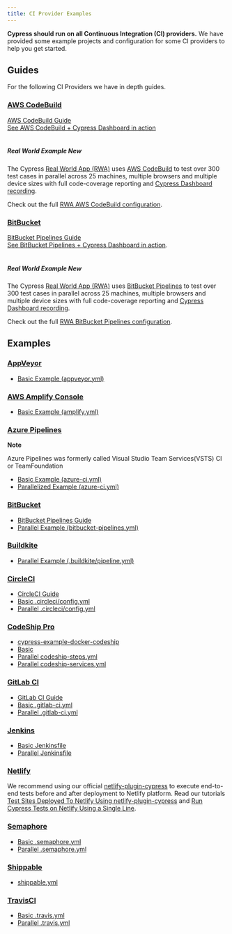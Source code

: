 ```yaml
---
title: CI Provider Examples
---
```


<Alert type="success">
<b>Cypress should run on all Continuous Integration (CI) providers.</b> We have provided some example projects and configuration for some CI providers to help you get started.

</Alert>

## Guides

For the following CI Providers we have in depth guides.

### [AWS CodeBuild](https://aws.amazon.com/codebuild)

<Icon name="book" color="gray"></Icon> [AWS CodeBuild Guide](aws-codebuild)
<br />
<Icon name="external-link-alt" color="gray"></Icon> [See AWS CodeBuild + Cypress Dashboard in action](https://dashboard.cypress.io/projects/zx15dm)
<br />
<br />

<Alert type="info">

##### <Icon name="graduation-cap"></Icon> Real World Example <Badge type="success">New</Badge>

The Cypress [Real World App (RWA)](https://github.com/cypress-io/cypress-realworld-app) uses [AWS CodeBuild](https://aws.amazon.com/codebuild) to test over 300 test cases in parallel across 25 machines, multiple browsers and multiple device sizes with full code-coverage reporting and [Cypress Dashboard recording](https://dashboard.cypress.io/projects/zx15dm).

Check out the full <Icon name="github"></Icon> [RWA AWS CodeBuild configuration](https://github.com/cypress-io/cypress-realworld-app/blob/develop/buildspec.yml).

</Alert>

### [BitBucket](https://bitbucket.org/product/features/pipelines)

<Icon name="book" color="gray"></Icon> [BitBucket Pipelines Guide](bitbucket-pipelines)
<br />
<Icon name="external-link-alt" color="gray"></Icon> [See BitBucket Pipelines + Cypress Dashboard in action](https://dashboard.cypress.io/projects/q1ovwz).
<br />
<br />

<Alert type="info">

##### <Icon name="graduation-cap"></Icon> Real World Example <Badge type="success">New</Badge>

The Cypress [Real World App (RWA)](https://github.com/cypress-io/cypress-realworld-app) uses [BitBucket Pipelines](https://bitbucket.org/product/features/pipelines) to test over 300 test cases in parallel across 25 machines, multiple browsers and multiple device sizes with full code-coverage reporting and [Cypress Dashboard recording](https://dashboard.cypress.io/projects/zx15dm).

Check out the full <Icon name="github"></Icon> [RWA BitBucket Pipelines configuration](https://github.com/cypress-io/cypress-realworld-app/blob/develop/bitbucket-pipelines.yml).

</Alert>

## Examples

### [AppVeyor](https://appveyor.com)

- [Basic Example (appveyor.yml)](https://github.com/cypress-io/cypress-example-kitchensink/blob/master/appveyor.yml)

### [AWS Amplify Console](https://aws.amazon.com/amplify/console)

- [Basic Example (amplify.yml)](https://github.com/cypress-io/cypress-example-kitchensink/blob/master/amplify.yml)

### [Azure Pipelines](https://azure.microsoft.com/)

<Alert type="info">
<strong class="alert-header">Note</strong>

Azure Pipelines was formerly called Visual Studio Team Services(VSTS) CI or TeamFoundation

</Alert>

- [Basic Example (azure-ci.yml)](https://github.com/cypress-io/cypress-example-kitchensink/blob/master/basic/azure-ci.yml)
- [Parallelized Example (azure-ci.yml)](https://github.com/cypress-io/cypress-example-kitchensink/blob/master/azure-ci.yml)

### [BitBucket](https://bitbucket.org/product/features/pipelines)

- [BitBucket Pipelines Guide](bitbucket-pipelines)
- [Parallel Example (bitbucket-pipelines.yml)](https://bitbucket.org/cypress-io/cypress-example-kitchensink/src/master/bitbucket-pipelines.yml)

### [Buildkite](https://buildkite.com)

- [Parallel Example (.buildkite/pipeline.yml)](https://github.com/cypress-io/cypress-example-kitchensink/blob/master/.buildkite/pipeline.yml)

### [CircleCI](https://circleci.com)

- [CircleCI Guide](circleci)
- [Basic .circleci/config.yml](https://github.com/cypress-io/cypress-example-kitchensink/blob/master/basic/.circleci/config.yml)
- [Parallel .circleci/config.yml](https://github.com/cypress-io/cypress-example-kitchensink/blob/master/.circleci/config.yml)

### [CodeShip Pro](https://codeship.com/features/pro)

- [cypress-example-docker-codeship](https://github.com/cypress-io/cypress-example-docker-codeship)
- [Basic](https://github.com/cypress-io/cypress-example-kitchensink/tree/master/basic/codeship-pro)
- [Parallel codeship-steps.yml](https://github.com/cypress-io/cypress-example-kitchensink/tree/master/codeship-steps.yml)
- [Parallel codeship-services.yml](https://github.com/cypress-io/cypress-example-kitchensink/tree/master/codeship-services.yml)

### [GitLab CI](https://gitlab.com/)

- [GitLab CI Guide](gitlab-ci)
- [Basic .gitlab-ci.yml](https://github.com/cypress-io/cypress-example-kitchensink/blob/master/basic/.gitlab-ci.yml)
- [Parallel .gitlab-ci.yml](https://github.com/cypress-io/cypress-example-kitchensink/blob/master/.gitlab-ci.yml)

### [Jenkins](https://jenkins.io/)

- [Basic Jenkinsfile](https://github.com/cypress-io/cypress-example-kitchensink/blob/master/basic/Jenkinsfile)
- [Parallel Jenkinsfile](https://github.com/cypress-io/cypress-example-kitchensink/blob/master/Jenkinsfile)

### [Netlify](https://www.netlify.com/)

We recommend using our official [netlify-plugin-cypress](https://github.com/cypress-io/netlify-plugin-cypress) to execute end-to-end tests before and after deployment to Netlify platform. Read our tutorials [Test Sites Deployed To Netlify Using netlify-plugin-cypress](https://glebbahmutov.com/blog/test-netlify/) and [Run Cypress Tests on Netlify Using a Single Line](https://cypress.io/blog/2020/03/30/run-cypress-tests-on-netlify-using-a-single-line/).

### [Semaphore](semaphoreci.com)

- [Basic .semaphore.yml](https://github.com/cypress-io/cypress-example-kitchensink/blob/master/basic/.semaphore.yml)
- [Parallel .semaphore.yml](https://github.com/cypress-io/cypress-example-kitchensink/blob/master/.semaphore/semaphore.yml)

### [Shippable](https://app.shippable.com/)

- [shippable.yml](https://github.com/cypress-io/cypress-example-kitchensink/blob/master/shippable.yml)

### [TravisCI](https://travis-ci.org/)

- [Basic .travis.yml](https://github.com/cypress-io/cypress-example-kitchensink/blob/master/basic/.travis.yml)
- [Parallel .travis.yml](https://github.com/cypress-io/cypress-example-kitchensink/blob/master/.travis.yml)
